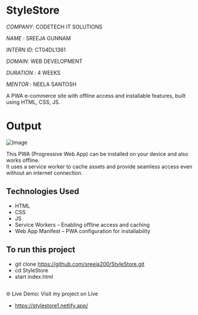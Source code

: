 # StyleStore
*COMPANY*: CODETECH IT SOLUTIONS

*NAME* : SREEJA GUNNAM

*INTERN ID*: CT04DL1361

*DOMAIN*: WEB DEVELOPMENT

*DURATION* : 4 WEEKS

*MENTOR* : NEELA SANTOSH

A PWA e-commerce site with offline access and installable features, built using HTML, CSS, JS.

# Output
![Image](https://github.com/user-attachments/assets/ebc95aa1-12ce-453f-8031-d189ec35591d)

This PWA (Progressive Web App) can be installed on your device and also works offline.  
It uses a service worker to cache assets and provide seamless access even without an internet connection.

## Technologies Used

- HTML
- CSS
- JS
- Service Workers – Enabling offline access and caching
- Web App Manifest – PWA configuration for installability


## To run this project

- git clone https://github.com/sreeja200/StyleStore.git
- cd StyleStore
- start index.html

##
🌐 Live Demo: Visit my project on Live 
- https://stylestore1.netlify.app/
